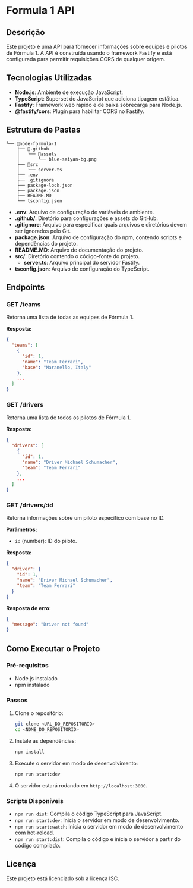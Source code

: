 # Formula 1 API

## Descrição

Este projeto é uma API para fornecer informações sobre equipes e pilotos de Fórmula 1. A API é construída usando o framework Fastify e está configurada para permitir requisições CORS de qualquer origem.

## Tecnologias Utilizadas

- **Node.js**: Ambiente de execução JavaScript.
- **TypeScript**: Superset do JavaScript que adiciona tipagem estática.
- **Fastify**: Framework web rápido e de baixa sobrecarga para Node.js.
- **@fastify/cors**: Plugin para habilitar CORS no Fastify.

## Estrutura de Pastas

```
└── 📁node-formula-1
    ├── 📁.github
    │   └── 📁assets
    │       └── blue-saiyan-bg.png
    ├── 📁src
    │   └── server.ts
    ├── .env
    ├── .gitignore
    ├── package-lock.json
    ├── package.json
    ├── README.MD
    └── tsconfig.json

```

- **.env**: Arquivo de configuração de variáveis de ambiente.
- **.github/**: Diretório para configurações e assets do GitHub.
- **.gitignore**: Arquivo para especificar quais arquivos e diretórios devem ser ignorados pelo Git.
- **package.json**: Arquivo de configuração do npm, contendo scripts e dependências do projeto.
- **README.MD**: Arquivo de documentação do projeto.
- **src/**: Diretório contendo o código-fonte do projeto.
  - **server.ts**: Arquivo principal do servidor Fastify.
- **tsconfig.json**: Arquivo de configuração do TypeScript.

## Endpoints

### GET /teams

Retorna uma lista de todas as equipes de Fórmula 1.

**Resposta:**

```json
{
  "teams": [
    {
      "id": 1,
      "name": "Team Ferrari",
      "base": "Maranello, Italy"
    },
    ...
  ]
}
```

### GET /drivers

Retorna uma lista de todos os pilotos de Fórmula 1.

**Resposta:**

```json
{
  "drivers": [
    {
      "id": 1,
      "name": "Driver Michael Schumacher",
      "team": "Team Ferrari"
    },
    ...
  ]
}
```

### GET /drivers/:id

Retorna informações sobre um piloto específico com base no ID.

**Parâmetros:**

- `id` (number): ID do piloto.

**Resposta:**

```json
{
  "driver": {
    "id": 1,
    "name": "Driver Michael Schumacher",
    "team": "Team Ferrari"
  }
}
```

**Resposta de erro:**

```json
{
  "message": "Driver not found"
}
```

## Como Executar o Projeto

### Pré-requisitos

- Node.js instalado
- npm instalado

### Passos

1. Clone o repositório:

   ```sh
   git clone <URL_DO_REPOSITORIO>
   cd <NOME_DO_REPOSITORIO>
   ```

2. Instale as dependências:

   ```sh
   npm install
   ```

3. Execute o servidor em modo de desenvolvimento:

   ```sh
   npm run start:dev
   ```

4. O servidor estará rodando em `http://localhost:3000`.

### Scripts Disponíveis

- `npm run dist`: Compila o código TypeScript para JavaScript.
- `npm run start:dev`: Inicia o servidor em modo de desenvolvimento.
- `npm run start:watch`: Inicia o servidor em modo de desenvolvimento com hot-reload.
- `npm run start:dist`: Compila o código e inicia o servidor a partir do código compilado.

## Licença

Este projeto está licenciado sob a licença ISC.

